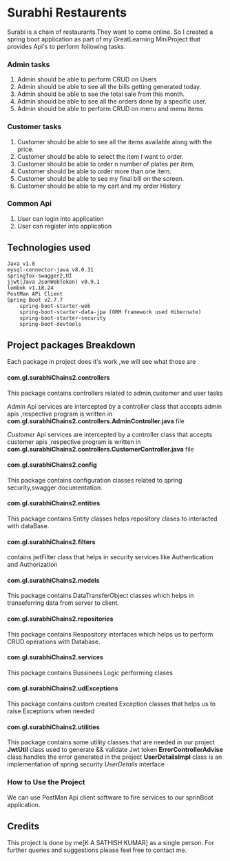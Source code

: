 # Surabhi Restaurents

Surabi is a chain of restaurants.They want to come online. So I created a 
spring boot application as part of my GreatLearning MiniProject that provides Api's to perform following tasks.

### Admin tasks
1. Admin  should be able to perform CRUD on Users
2. Admin  should be able to see all the bills getting generated today.
3. Admin  should be able to see the total sale from this month.
4. Admin  should be able to see all the orders done by a specific user.
5. Admin  should be able to perform CRUD on menu and menu items


### Customer tasks
1. Customer should be able to see all the items available along with the price.
2. Customer should be able to select the item I want to order.
3. Customer should be able to order n number of plates per item,
4. Customer should be able to order more than one item.
5. Customer should be able to see my final bill on the screen.
6. Customer should be able to my cart and my order History


### Common Api
1. User can login  into application
2. User can  register into application

## Technologies used
    Java v1.8
    mysql-connector-java v8.0.31
    springfox-swagger2,UI
    jjwt(Java JsonWebToken) v0.9.1
    lombok v1.18.24
    PostMan APi Client
    Spring Boot v2.7.7
        spring-boot-starter-web
        spring-boot-starter-data-jpa (ORM framework used Hibernate)
        spring-boot-starter-security
        spring-boot-devtools
       
## Project packages Breakdown
   Each package in project does it's work ,we will see what those are

#### com.gl.surabhiChains2.controllers
This package contains controllers related to admin,customer and user tasks

_Admin_ Api services are intercepted by a controller class that accepts admin apis ,respective program is written in 
**com.gl.surabhiChains2.controllers.AdminController.java** file

_Customer_ Api services are intercepted by a controller class that accepts customer apis ,respective program is written in 
**com.gl.surabhiChains2.controllers.CustomerController.java** file

#### com.gl.surabhiChains2.config
This package contains configuration classes related to spring security,swagger documentation.

#### com.gl.surabhiChains2.entities
This package contains Entity classes helps repository clases to interacted with dataBase.

#### com.gl.surabhiChains2.filters
contains jwtFilter class that helps in security services like Authentication and Authorization

#### com.gl.surabhiChains2.models
This package contains DataTransferObject classes which helps in transeferring data from server to client.

#### com.gl.surabhiChains2.repositories
This package contains Respository interfaces which helps us to perform CRUD operations with Database.

#### com.gl.surabhiChains2.services
This package contains Bussinees Logic performing clases

#### com.gl.surabhiChains2.udExceptions
This package contains custom created Exception classes that helps us to raise Exceptions when needed

#### com.gl.surabhiChains2.utilities
This package contains some utility classes that are needed in our project
**JwtUtil** class used to generate && validate Jwt token
**ErrorControllerAdvise** class handles the error generated in the project
**UserDetailsImpl** class is an implementation of spring security _UserDetails_ interface

### How to Use the Project
We can use PostMan Api client software to fire services to our sprinBoot application.

## Credits
This project is done by me[K A SATHISH KUMAR] as a single person.
For further queries and suggestions please feel free to contact me.